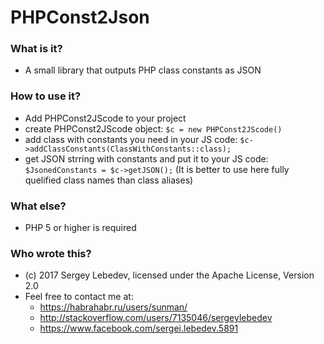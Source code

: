 # PHPConst2Json #

### What is it? ###
* A small library that outputs PHP class constants as JSON

### How to use it? ###
* Add PHPConst2JScode to your project
* create PHPConst2JScode object: `$c = new PHPConst2JScode()`
* add class with constants you need in your JS code: `$c->addClassConstants(ClassWithConstants::class);`
* get JSON strring with constants and put it to your JS code: `$JsonedConstants = $c->getJSON();` (It is better to use here fully quelified class names than class aliases)


### What else? ###
* PHP 5 or higher is required


### Who wrote this? ###
* (c) 2017 Sergey Lebedev, licensed under the Apache License, Version 2.0
* Feel free to contact me at:
    * https://habrahabr.ru/users/sunman/
    * http://stackoverflow.com/users/7135046/sergeylebedev
    * https://www.facebook.com/sergei.lebedev.5891
